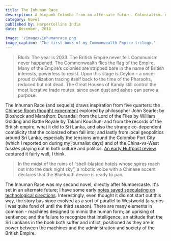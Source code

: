 ```yaml
---
title: The Inhuman Race
description: A biopunk Colombo from an alternate future. Colonialism. A machine uprising. And the consequences.
category: Novel
published by: HarperCollins India
date: December, 2018

image: '/images/inhumanrace.png'
image_caption: 'The first book of my Commonwealth Empire trilogy.'
---
```



>Blurb: The year is 2033. The British Empire never fell. Communism never happened. The Commonwealth flies the flag of the Empire. Many of the Empire’s colonies are stripped bare in the name of British interests, powerless to resist. Upon this stage is Ceylon – a once-proud civilization tracing itself back to the time of the Pharaohs, reduced but not dead. The Great Houses of Kandy still control the most lucrative trade routes, since even dust and ashes can serve a purpose.


The Inhuman Race (and sequels) draws inspiration from five quarters: the [Chinese Room thought experiment](https://plato.stanford.edu/entries/chinese-room/) explored by philosopher John Searle; by Bioshock and Marathon: Durandal; from the Lord of the Flies by William Golding and Battle Royale by Takami Koushun; and from the records of the British empire, what it did to Sri Lanka, and also the strange co-dependent complicity that the colonized often fall into; and lastly from local geopolitics around Sri Lanka, especially the tensions around the Colombo Port City (which I reported on during my journalist days) and of the China-vs-West tussles playing out in both culture and politics. [An early Huffpost review](https://www.huffpost.com/archive/in/entry/the-inhuman-race-review-a-dystopian-future-where-children-kill-each-other-for-sport_in_5c62b105e4b0ba72f509b8ce) captured it fairly well, I think. 

> In the midst of the ruins of “shell-blasted hotels whose spires reach out into the dark night sky”, a robotic voice with a Chinese accent declares that the Bluetooth device is ready to pair. 

The Inhuman Race was my second novel, directly after Numbercaste. It's set in an alternate future; I have some early [notes saved speculating on technological directions](/posts/Technology-of-Commonwealth.md). Interestingly, even thought it did not start out this way, the story has since evolved as a sort of parallel to Westworld (a series I was quite fond of until the third season). There are many elements in common - machines designed to mimic the human form; an uprising of sentience; and the failure to recognize that intelligence, an attitude that the Sri Lankans in the book both suffer and inflict, positioned as they are in power between the machines and the administration and society of the British Empire.
